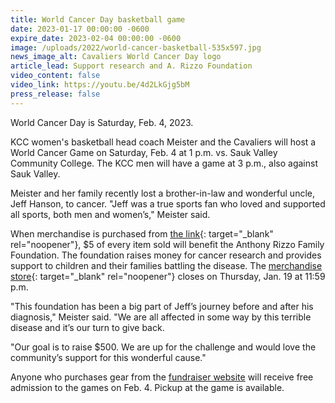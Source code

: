 ```yaml
---
title: World Cancer Day basketball game
date: 2023-01-17 00:00:00 -0600
expire_date: 2023-02-04 00:00:00 -0600
image: /uploads/2022/world-cancer-basketball-535x597.jpg
news_image_alt: Cavaliers World Cancer Day logo
article_lead: Support research and A. Rizzo Foundation
video_content: false
video_link: https://youtu.be/4d2LkGjg5bM
press_release: false
---
```

World Cancer Day is Saturday, Feb. 4, 2023.

KCC women's basketball head coach Meister and the Cavaliers will host a World Cancer Game on Saturday, Feb. 4 at 1 p.m. vs. Sauk Valley Community College. The KCC men will have a game at 3 p.m., also against Sauk Valley.

Meister and her family recently lost a brother-in-law and wonderful uncle, Jeff Hanson, to cancer. "Jeff was a true sports fan who loved and supported all sports, both men and women’s," Meister said.

When merchandise is purchased from [the link](https://fastlanewraps-f2bf48f0-1356-4228-ae03-6a72e2cb13e6.printavo.com/merch/kcc-world-cancer-day-fundraiser?fbclid=IwAR2yxR03MCVTZE3cVvbnKoUv8DklezdE4_kZI7ky2klS2JyQGaAhepeqIRo){: target="_blank" rel="noopener"}, $5 of every item sold will benefit the Anthony Rizzo Family Foundation. The foundation raises money for cancer research and provides support to children and their families battling the disease. The [merchandise store](https://fastlanewraps-f2bf48f0-1356-4228-ae03-6a72e2cb13e6.printavo.com/merch/kcc-world-cancer-day-fundraiser?fbclid=IwAR2yxR03MCVTZE3cVvbnKoUv8DklezdE4_kZI7ky2klS2JyQGaAhepeqIRo){: target="_blank" rel="noopener"} closes on Thursday, Jan. 19 at 11:59 p.m.

"This foundation has been a big part of Jeff’s journey before and after his diagnosis," Meister said. "We are all affected in some way by this terrible disease and it’s our turn to give back.

"Our goal is to raise $500. We are up for the challenge and would love the community’s support for this wonderful cause."

Anyone who purchases gear from the [fundraiser website](https://fastlanewraps-f2bf48f0-1356-4228-ae03-6a72e2cb13e6.printavo.com/merch/kcc-world-cancer-day-fundraiser?fbclid=IwAR2yxR03MCVTZE3cVvbnKoUv8DklezdE4_kZI7ky2klS2JyQGaAhepeqIRo) will receive free admission to the games on Feb. 4. Pickup at the game is available.&nbsp;